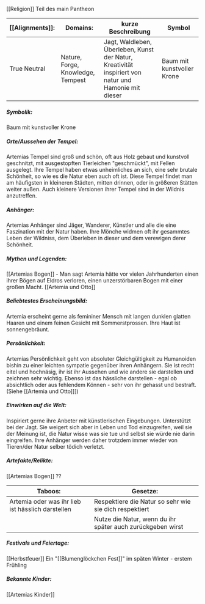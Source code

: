 [[Religion]] 
Teil des main Pantheon

| [[Alignments]]: | Domains:                          | kurze Beschreibung                                                                                   | Symbol                     |
| --------------- | --------------------------------- | ---------------------------------------------------------------------------------------------------- | -------------------------- |
| True Neutral    | Nature, Forge, Knowledge, Tempest | Jagt, Waldleben, Überleben, Kunst der Natur, Kreativität inspiriert von natur und Hamonie mit dieser | Baum mit kunstvoller Krone |
##### Symbolik:
Baum mit kunstvoller Krone
##### Orte/Aussehen der Tempel:
Artemias Tempel sind groß und schön, oft aus Holz gebaut und kunstvoll geschnitzt, mit ausgestopften Tierleichen "geschmückt", mit Fellen ausgelegt. Ihre Tempel haben etwas unheimliches an sich, eine sehr brutale Schönheit, so wie es die Natur eben auch oft ist.
Diese Tempel findet man am häufigsten in kleineren Städten, mitten drinnen, oder in größeren Stätten weiter außen. Auch kleinere Versionen ihrer Tempel sind in der Wildnis anzutreffen.
##### Anhänger: 
Artemias Anhänger sind Jäger, Wanderer, Künstler und alle die eine Faszination mit der Natur haben. Ihre Mönche widmen oft ihr gesammtes Leben der Wildniss, dem Überleben in dieser und dem verewigen derer Schönheit.

##### Mythen und Legenden:
[[Artemias Bogen]] - Man sagt Artemia hätte vor vielen Jahrhunderten einen ihrer Bögen auf Eldros verloren, einen unzerstörbaren Bogen mit einer großen Macht.
[[Artemia und Otto]] 

##### Beliebtestes Erscheinungsbild:
Artemia erscheint gerne als femininer Mensch mit langen dunklen glatten Haaren und einem feinen Gesicht mit Sommerstprossen. Ihre Haut ist sonnengebräunt.
##### Persönlichkeit:
Artemias Persönlichkeit geht von absoluter Gleichgültigkeit zu Humanoiden bishin zu einer leichten sympatie gegenüber ihren Anhängern. Sie ist recht eitel und hochnäsig, ihr ist ihr Aussehen und wie andere sie darstellen und zeichnen sehr wichtig. Ebenso ist das hässliche darstellen - egal ob absichtlich oder aus fehlendem Können - sehr von ihr gehasst und bestraft. (Siehe [[Artemia und Otto]]])

##### Einwirken auf die Welt:
Inspiriert gerne ihre Anbeter mit künstlerischen Eingebungen. Unterstützt bei der Jagt. Sie weigert sich aber in Leben und Tod einzugreifen, weil sie der Meinung ist, die Natur wisse was sie tue und selbst sie würde nie darin eingreifen. Ihre Anhänger werden daher trotzdem immer wieder von Tieren/der Natur selber tödich verletzt.
##### Artefakte/Relikte:
[[Artemias Bogen]] ??

| Taboos:                                           | Gesetze:                                                   |
| ------------------------------------------------- | ---------------------------------------------------------- |
| Artemia oder was ihr lieb ist hässlich darstellen | Respektiere die Natur so sehr wie sie dich respektiert     |
|                                                   | Nutze die Natur, wenn du ihr später auch zurückgeben wirst |
##### Festivals und Feiertage:
[[Herbstfeuer]]
Ein "[[Blumenglöckchen Fest]]" im späten Winter - erstem Frühling
##### Bekannte Kinder:
[[Artemias Kinder]] 